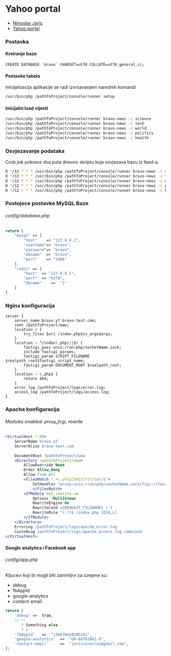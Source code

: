 # Yahoo portal #

* [Ninoslav Jaric](http://www.jaric.online/)
* [Yahoo portal](http://bravo.jaric.online:8080/)

### Postavka ###
#### Kreiranje baze ####
```mysql
CREATE DATABASE `bravo` CHARSET=utf8 COLLATE=utf8_general_ci;
```
#### Postavke tabela ####
Inicijalizacija aplikacije se radi izvrsavanjem narednih komandi

```bash
/usr/bin/php /pathToProject/console/runner setup
```
#### Inicijalni load vijesti ####
```bash
/usr/bin/php /pathToProject/console/runner bravo-news -c science
/usr/bin/php /pathToProject/console/runner bravo-news -c tech
/usr/bin/php /pathToProject/console/runner bravo-news -c world
/usr/bin/php /pathToProject/console/runner bravo-news -c politics
/usr/bin/php /pathToProject/console/runner bravo-news -c health
```

### Osvjezavanje podataka ###

Crob job pokrece dva puta dnevno skriptu koja osvjezava bazu iz feed-a.

```bash
0 */12 * * * /usr/bin/php /pathToProject/console/runner bravo-news -c science
0 */12 * * * /usr/bin/php /pathToProject/console/runner bravo-news -c tech
0 */12 * * * /usr/bin/php /pathToProject/console/runner bravo-news -c world
0 */12 * * * /usr/bin/php /pathToProject/console/runner bravo-news -c politics
0 */12 * * * /usr/bin/php /pathToProject/console/runner bravo-news -c health

```

### Postojece postavke MySQL Baze ###

###### config/database.php
```php
return [
    "mysql" => [
        "host"    => "127.0.0.1",
        "username"=> "bravo",
        "password"=> "bravo",
        "dbname"  => "bravo",
        "port"    => "3306"
    ],
    "redis" => [
        "host"  => "127.0.0.1",
        "port"  => "6379",
        "dbname"    =>  "1"
    ]
]
```

### Nginx konfiguracija ###
```nginx
server {
	server_name bravo.yf bravo-test.com;
	root /pathToProject/www;
	location / {
		try_files $uri /index.php$is_args$args;
	}
	location ~ ^/index\.php(/|$) {
		fastcgi_pass unix:/run/php/socketName.sock;
		include fastcgi_params;
		fastcgi_param SCRIPT_FILENAME $realpath_root$fastcgi_script_name;
		fastcgi_param DOCUMENT_ROOT $realpath_root;
	}
	location ~ \.php$ {
		return 404;
	}
	error_log /pathToProject/logs/error.log;
	access_log /pathToProject/logs/access.log;
}
```
### Apache konfiguracija ###
###### Modules enabled: proxy_fcgi, rewrite
```apache
<VirtualHost *:80>
	ServerName bravo.yf 
	ServerAlias bravo-test.com
	
	DocumentRoot /pathToProject/www
	<Directory /pathToProject/www>
		AllowOverride None
		Order Allow,Deny
		Allow from All
		<FilesMatch ".+\.ph(p[3457]?|t|tml)$">
			SetHandler "proxy:unix:/run/php/socketName.sock|fcgi://localhost"
	        </FilesMatch>
		<IfModule mod_rewrite.c>
			Options -MultiViews
			RewriteEngine On
			RewriteCond %{REQUEST_FILENAME} !-f
			RewriteRule ^(.*)$ /index.php [QSA,L]
		</IfModule>
	</Directory>
	ErrorLog /pathToProject/logs/apache_error.log
	CustomLog /pathToProject/logs/apache_access.log combined
</VirtualHost>
```

#### Google analytics i Facebook app ####
###### config/app.php
Kljucevi koji bi mogli biti zanimljivi za izmjene su:

- debug
- fbAppId   
- google-analytics
- contact-email

```php
return [
    'debug' =>  true,
    // **
       * Something else
       * /
    'fbAppId'   =>  "136678420285291",
    'google-analytics'  =>  "UA-68703861-6",
    'contact-email'     =>  "jaricninoslav@gmail.com",
];
```